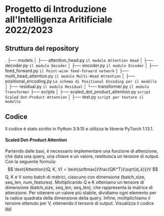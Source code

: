 # Progetto di Introduzione all'Intelligenza Aritificiale 2022/2023

## Struttura del repository
.
├── models
│   ├── attention_head.py `il modulo Attention Head`
│   ├── decoder.py `il modulo Decoder`
│   ├── encoder.py `il modulo Encoder`
│   ├── feed_forward.py `il Point-wise feed-forward network`
│   ├── multi_head_attention.py `il modulo Multi-Head Attention`
│   ├── positional_encoding.py `Lo schema di Positional Encoding per il modello`
│   ├── residual.py `il modulo Residual`
│   └── transformer.py `il modulo Transformer`
├── scripts
│   ├── scaled_dot_product_attention.py `script Scaled Dot-Product Attention`
│   ├── test.py `script per testare il modello`


## Codice
Il codice è stato scritto in Python 3.9.15 e utilizza le librerie PyTorch 1.13.1.

#### Scaled Dot-Product Attention
Partendo dalle basi, è necessario implementare una funzione di attenzione, che data una query, una chiave e un valore, restituisca un tensore di output. Con la seguente formula:
$$ \text{Attention}(Q, K, V) = \text{softmax}(\frac{QK^T}{\sqrt{d_k}})V $$
Q, K e V sono batch di matrici, ciascuno con dimensione (batch_size, seq_len, num_features). Moltiplicando Q e K otteniamo un tensore di dimensione (batch_size, seq_len, seq_len), che rappresenta la matrice di attenzione. Per ottenere un valore più stabile, dividiamo ogni elemento per la radice quadrata della dimensione della query. Infine, moltiplichiamo il tensore ottenuto per V, ottenendo il tensore di output.
Visualizza il codice [qui](scripts/scaled_dot_product_attention.py)